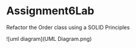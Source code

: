 # Assignment6Lab

Refactor the Order class using a SOLID Principles

![uml diagram](UML Diagram.png)